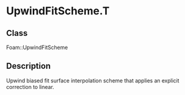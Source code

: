 # UpwindFitScheme.T 
## Class
Foam::UpwindFitScheme

## Description
Upwind biased fit surface interpolation scheme that applies an explicit
correction to linear.

